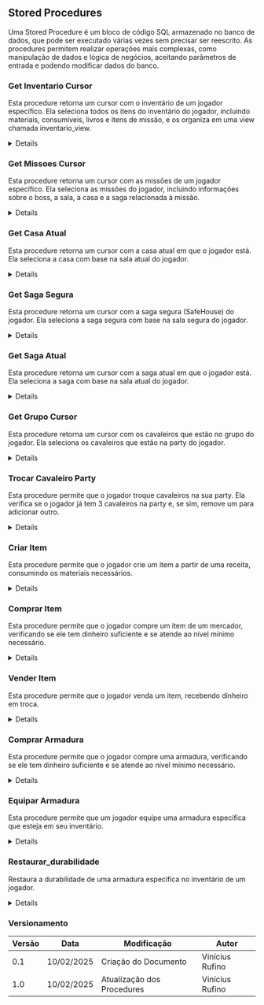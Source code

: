 ## Stored Procedures

Uma Stored Procedure é um bloco de código SQL armazenado no banco de dados, que pode ser executado várias vezes sem precisar ser reescrito. As procedures permitem realizar operações mais complexas, como manipulação de dados e lógica de negócios, aceitando parâmetros de entrada e podendo modificar dados do banco.

### Get Inventario Cursor

Esta procedure retorna um cursor com o inventário de um jogador específico. Ela seleciona todos os itens do inventário do jogador, incluindo materiais, consumíveis, livros e itens de missão, e os organiza em uma view chamada inventario_view.

<details>
    <sumary>Migrações</sumary>

    ```sql
    CREATE OR REPLACE PROCEDURE get_inventario_cursor(IN p_id_player INT, INOUT cur REFCURSOR)
    LANGUAGE plpgsql
    AS $$
    BEGIN
        OPEN cur FOR
            SELECT * FROM inventario_view
            WHERE id_player = p_id_player;
    END;
    $$;
    ```
</details>

### Get Missoes Cursor

Esta procedure retorna um cursor com as missões de um jogador específico. Ela seleciona as missões do jogador, incluindo informações sobre o boss, a sala, a casa e a saga relacionada à missão.

<details>
    <sumary>Migrações</sumary>

    ```sql
    CREATE OR REPLACE PROCEDURE get_missoes_cursor(IN p_id_player INT, INOUT cur REFCURSOL)
    LANGUAGE plpgsql
    AS $$
    BEGIN
        OPEN cur FOR
            SELECT m.nome, m.dialogo_durante, m.dialogo_completa, pm.status_missao, im.nome, s.nome, c.nome, saga.nome FROM Player_missao as pm
            JOIN
            Missao AS m
            ON pm.id_missao = m.id_missao
            JOIN
            Item_missao AS im
            ON m.item_necessario = im.id_item
            JOIN
            Boss as b
            ON b.id_item_missao = im.id_item
            JOIN
            Sala AS s 
            ON s.id_sala = b.id_sala
            JOIN
            Casa AS c 
            ON c.id_casa = s.id_casa
            JOIN
            Saga as saga 
            ON saga.id_saga = c.id_saga
            WHERE pm.id_player = p_id_player 
            AND (status_missao = 'i' OR status_missao = 'c');
    END;
    $$;
    ```
</details>

### Get Casa Atual

Esta procedure retorna um cursor com a casa atual em que o jogador está. Ela seleciona a casa com base na sala atual do jogador.

<details>
    <sumary>Migrações</sumary>

    ```sql
    CREATE OR REPLACE PROCEDURE get_casa_atual(IN p_id_player INT, INOUT cur REFCURSOR)
    LANGUAGE plpgsql
    AS $$
    BEGIN
        OPEN cur FOR
            SELECT s.id_casa, c.nome FROM 
            Party as p
            JOIN
            Sala AS s 
            ON p.id_sala = s.id_sala
            JOIN
            Casa as c 
            ON c.id_casa = s.id_casa
            WHERE p.id_player = p_id_player;
    END;
    $$;
    ```
</details>

### Get Saga Segura

Esta procedure retorna um cursor com a saga segura (SafeHouse) do jogador. Ela seleciona a saga segura com base na sala segura do jogador.

<details>
    <sumary>Migrações</sumary>

    ```sql
    CREATE OR REPLACE PROCEDURE get_saga_segura(IN p_id_player INT, INOUT cur REFCURSOR)
    LANGUAGE plpgsql
    AS $$
    BEGIN
        OPEN cur FOR
            SELECT sa.id_saga, sa.nome
                FROM public.sala_segura AS ss
                JOIN public.sala AS s ON ss.id_sala = s.id_sala
                JOIN public.casa AS c ON s.id_casa = c.id_casa
                JOIN public.saga AS sa ON c.id_saga = sa.id_saga
                LIMIT 1;
    END;
    $$;
    ```
</details>

### Get Saga Atual

Esta procedure retorna um cursor com a saga atual em que o jogador está. Ela seleciona a saga com base na sala atual do jogador.

<details>
    <sumary>Migrações</sumary>

    ```sql
    CREATE OR REPLACE PROCEDURE get_saga_atual(IN p_id_player INT, INOUT cur REFCURSOR)
    LANGUAGE plpgsql
    AS $$
    BEGIN
        OPEN cur FOR
            SELECT c.id_saga, sa.nome FROM 
            Party as p
            JOIN
            Sala AS s 
            ON p.id_sala = s.id_sala
            JOIN
            Casa as c 
            ON c.id_casa = s.id_casa
            JOIN
            Saga as sa
            ON sa.id_saga = c.id_saga
            WHERE p.id_player = p_id_player;
    END;
    $$;
    ```
</details>

### Get Grupo Cursor

Esta procedure retorna um cursor com os cavaleiros que estão no grupo do jogador. Ela seleciona os cavaleiros que estão na party do jogador.

<details>
    <sumary>Migrações</sumary>

    ```sql
    CREATE OR REPLACE PROCEDURE get_grupo_cursor(IN p_id_player INT, INOUT cur REFCURSOR)
    LANGUAGE plpgsql
    AS $$
    BEGIN
        OPEN cur FOR
            SELECT * FROM grupo_view
            WHERE id_player = p_id_player;
    END;
    $$;
    ```
</details>

### Trocar Cavaleiro Party

Esta procedure permite que o jogador troque cavaleiros na sua party. Ela verifica se o jogador já tem 3 cavaleiros na party e, se sim, remove um para adicionar outro.

<details>
    <sumary>Migrações</sumary>

    ```sql
    CREATE OR REPLACE PROCEDURE trocar_cavaleiro_party(
        IN p_id_player INT,
        IN p_id_cavaleiro_novo INT,
        IN p_id_cavaleiro_removido INT
    )
    LANGUAGE plpgsql
    AS $$
    DECLARE
        total_cavaleiros INT;
        id_sala_var INT;
    BEGIN
        SELECT id_sala INTO id_sala_var FROM party WHERE id_player = p_id_player LIMIT 1;

        IF id_sala_var IS NULL THEN
            RAISE EXCEPTION 'O jogador não tem uma party.';
        END IF;

        SELECT COUNT(*) INTO total_cavaleiros 
        FROM instancia_cavaleiro ic
        WHERE ic.id_party = id_sala_var;

        IF total_cavaleiros >= 3 THEN
            IF NOT EXISTS (SELECT 1 FROM instancia_cavaleiro WHERE id_party = id_sala_var AND id_cavaleiro = p_id_cavaleiro_removido) THEN
                RAISE EXCEPTION 'O cavaleiro escolhido para remoção não está na party.';
            END IF;

            UPDATE instancia_cavaleiro 
            SET id_party = NULL 
            WHERE id_party = id_sala_var AND id_cavaleiro = p_id_cavaleiro_removido;

            RAISE NOTICE 'Cavaleiro % foi removido da party e está disponível novamente.', p_id_cavaleiro_removido;
        END IF;

        INSERT INTO instancia_cavaleiro (id_player,id_cavaleiro, id_party, nivel, xp_atual, hp_max, magia_max, hp_atual, magia_atual, velocidade, ataque_fisico, ataque_magico)
        SELECT 
            p_id_player,
            p_id_cavaleiro_novo, 
            id_sala_var,
            nivel, 0, hp_max, magia_max, hp_max, magia_max, velocidade_base, ataque_fisico_base, ataque_magico_base
        FROM cavaleiro
        WHERE id_cavaleiro = p_id_cavaleiro_novo;

        RAISE NOTICE 'Cavaleiro % foi adicionado à party.', p_id_cavaleiro_novo;
    END;
    $$;
    ```
</details>

### Criar Item

Esta procedure permite que o jogador crie um item a partir de uma receita, consumindo os materiais necessários.

<details>
    <sumary>Migrações</sumary>

    ```sql
    CREATE OR REPLACE PROCEDURE criar_item(
        IN p_id_player INT,
        IN p_id_item_gerado INT
    )
    LANGUAGE plpgsql
    AS $$
    DECLARE
        material RECORD; 
        insuficiente BOOLEAN := FALSE;
    BEGIN
        FOR material IN 
            SELECT mr.id_material, mr.quantidade
            FROM material_receita mr
            WHERE mr.id_receita = p_id_item_gerado
        LOOP
            IF (SELECT quantidade FROM item_armazenado 
                WHERE id_inventario = p_id_player 
                AND id_item = material.id_material) < material.quantidade THEN
                insuficiente := TRUE;
            END IF;
        END LOOP;

        IF insuficiente THEN
            RAISE EXCEPTION 'Você não tem materiais suficientes para criar este item.';
        END IF;

        UPDATE item_armazenado ia
        SET quantidade = ia.quantidade - mr.quantidade
        FROM material_receita mr
        WHERE ia.id_inventario = p_id_player
        AND ia.id_item = mr.id_material
        AND mr.id_receita = p_id_item_gerado;

        INSERT INTO item_armazenado (id_inventario, id_item, quantidade)
        VALUES (p_id_player, p_id_item_gerado, 1)
        ON CONFLICT (id_inventario, id_item) 
        DO UPDATE SET quantidade = item_armazenado.quantidade + 1;

        RAISE NOTICE 'Item criado com sucesso!';
    END;
    $$;
    ```
</details>

### Comprar Item

Esta procedure permite que o jogador compre um item de um mercador, verificando se ele tem dinheiro suficiente e se atende ao nível mínimo necessário.

<details>
    <sumary>Migrações</sumary>

    ```sql
    CREATE OR REPLACE PROCEDURE comprar_item(
        p_id_player INT,
        p_id_item INT
    )
    LANGUAGE plpgsql
    AS $$
    DECLARE
        v_dinheiro_atual NUMERIC;
        v_preco_item NUMERIC;
        v_level_minimo INT;
        v_jogador_level INT;
        v_id_inventario INT;
        v_quantidade_atual INT;
    BEGIN
        SELECT dinheiro, id_player INTO v_dinheiro_atual, v_id_inventario
        FROM inventario
        WHERE id_player = p_id_player;

        IF v_dinheiro_atual IS NULL THEN
            RAISE EXCEPTION 'Jogador não encontrado.';
        END IF;

        SELECT preco_compra, nivel_minimo INTO v_preco_item, v_level_minimo
        FROM item_a_venda
        WHERE id_item = p_id_item;

        IF v_preco_item IS NULL THEN
            RAISE EXCEPTION 'Item não encontrado.';
        END IF;

        SELECT nivel INTO v_jogador_level
        FROM player
        WHERE id_player = p_id_player;

        IF v_jogador_level IS NULL THEN
            RAISE EXCEPTION 'Jogador não encontrado.';
        END IF;

        IF v_jogador_level < v_level_minimo THEN
            RAISE EXCEPTION 'Você precisa ser nível % para comprar este item.', v_level_minimo;
        END IF;

        IF v_dinheiro_atual < v_preco_item THEN
            RAISE EXCEPTION 'Dinheiro insuficiente para comprar o item.';
        END IF;

        UPDATE inventario
        SET dinheiro = dinheiro - v_preco_item
        WHERE id_player = v_id_inventario;

        SELECT quantidade INTO v_quantidade_atual
        FROM item_armazenado
        WHERE id_inventario = v_id_inventario
        AND id_item = p_id_item;

        IF NOT FOUND THEN
            INSERT INTO item_armazenado (id_inventario, id_item, quantidade)
            VALUES (v_id_inventario, p_id_item, 1);
        ELSE
            UPDATE item_armazenado
            SET quantidade = quantidade + 1
            WHERE id_inventario = v_id_inventario
            AND id_item = p_id_item;
        END IF;

        RAISE NOTICE 'Item comprado com sucesso!';
    END $$;
    ```
</details>

### Vender Item

Esta procedure permite que o jogador venda um item, recebendo dinheiro em troca.

<details>
    <sumary>Migrações</sumary>

    ```sql
   CREATE OR REPLACE PROCEDURE vender_item(
        p_id_player INT,
        p_id_item INT
    )
    LANGUAGE plpgsql
    AS $$
    DECLARE
        v_preco_venda NUMERIC;
        v_quantidade_atual INT;
    BEGIN
        SELECT preco_venda, quantidade
        INTO v_preco_venda, v_quantidade_atual
        FROM inventario_view
        WHERE id_player = p_id_player
        AND id_item = p_id_item;

        IF NOT FOUND THEN
            RAISE EXCEPTION 'Você não possui este item no inventário.';
        END IF;

        IF v_quantidade_atual <= 0 THEN
            RAISE EXCEPTION 'Quantidade insuficiente para vender.';
        END IF;

        IF v_quantidade_atual > 1 THEN
            UPDATE item_armazenado
            SET quantidade = quantidade - 1
            WHERE id_inventario = p_id_player
            AND id_item = p_id_item;
        ELSE
            DELETE FROM item_armazenado
            WHERE id_inventario = p_id_player
            AND id_item = p_id_item;
        END IF;

        UPDATE inventario
        SET dinheiro = dinheiro + v_preco_venda
        WHERE id_player = p_id_player;

        RAISE NOTICE 'Item vendido com sucesso!';
    END $$;
    ```
</details>

### Comprar Armadura

Esta procedure permite que o jogador compre uma armadura, verificando se ele tem dinheiro suficiente e se atende ao nível mínimo necessário.

<details>
    <sumary>Migrações</sumary>

    ```sql
   CREATE OR REPLACE PROCEDURE comprar_armadura(
        p_id_player INTEGER,
        p_id_item INTEGER
    )
    LANGUAGE plpgsql
    AS $$
    DECLARE
        v_preco_compra INTEGER;
        v_nivel_minimo INTEGER;
        v_jogador_nivel INTEGER;
        v_dinheiro_disponivel INTEGER;
        v_raridade TEXT;
        v_defesa_magica INTEGER;
        v_defesa_fisica INTEGER;
        v_ataque_magico INTEGER;
        v_ataque_fisico INTEGER;
        v_durabilidade_max INTEGER;
    BEGIN
        SELECT iv.preco_compra, iv.nivel_minimo, a.raridade_armadura::TEXT,
            a.defesa_magica, a.defesa_fisica, a.ataque_magico, a.ataque_fisico, a.durabilidade_max
        INTO v_preco_compra, v_nivel_minimo, v_raridade, 
            v_defesa_magica, v_defesa_fisica, v_ataque_magico, v_ataque_fisico, v_durabilidade_max
        FROM item_a_venda iv
        JOIN tipo_item ti ON ti.id_item = iv.id_item
        JOIN armadura a ON a.id_armadura = ti.id_item
        WHERE iv.id_item = p_id_item;

        IF NOT FOUND THEN
            RAISE EXCEPTION 'Armadura não encontrada para compra.';
        END IF;

        SELECT nivel, i.dinheiro
        INTO v_jogador_nivel, v_dinheiro_disponivel
        FROM player p 
        JOIN inventario i 
        ON p.id_player = i.id_player
        WHERE p.id_player = p_id_player;

        IF v_jogador_nivel < v_nivel_minimo THEN
            RAISE EXCEPTION 'Você precisa ser nível % para comprar esta armadura.', v_nivel_minimo;
        END IF;

        IF v_dinheiro_disponivel < v_preco_compra THEN
            RAISE EXCEPTION 'Dinheiro insuficiente para comprar esta armadura.';
        END IF;

        UPDATE inventario
        SET dinheiro = dinheiro - v_preco_compra
        WHERE id_player = p_id_player;

        INSERT INTO armadura_instancia (
            id_armadura, id_parte_corpo_armadura, id_inventario, raridade_armadura,
            defesa_magica, defesa_fisica, ataque_magico, ataque_fisico, durabilidade_atual, preco_venda
        )
        SELECT 
            a.id_armadura, a.id_parte_corpo, p_id_player, v_raridade,
            v_defesa_magica, v_defesa_fisica, v_ataque_magico, v_ataque_fisico, v_durabilidade_max, v_preco_compra
        FROM armadura a
        WHERE a.id_armadura = p_id_item;

        RAISE NOTICE 'Armadura comprada e adicionada ao inventário com sucesso!';
    END;
    $$;
    ```
</details>

### Equipar Armadura

Esta procedure permite que um jogador equipe uma armadura específica que esteja em seu inventário.

<details>
    <sumary>Migrações</sumary>

    ```sql
    CREATE OR REPLACE PROCEDURE equipar_armadura(
        p_id_player INTEGER,
        p_id_instancia INTEGER
    )
    LANGUAGE plpgsql
    AS $$
    DECLARE
        v_id_armadura INTEGER;
        v_id_parte_corpo_armadura enum_parte_corpo;
        v_armadura_atual INTEGER;
        v_instancia_atual INTEGER;
    BEGIN
        -- Verificar se a armadura existe no inventário do jogador
        SELECT id_armadura, id_parte_corpo_armadura
        INTO v_id_armadura, v_id_parte_corpo_armadura
        FROM Armadura_Instancia
        WHERE id_instancia = p_id_instancia
        AND id_inventario = p_id_player;

        IF NOT FOUND THEN
            RAISE EXCEPTION 'A armadura não está no inventário do jogador ou não existe.';
        END IF;

        -- Verificar se o jogador já possui uma armadura equipada na mesma parte do corpo
        SELECT armadura_equipada, instancia_armadura_equipada
        INTO v_armadura_atual, v_instancia_atual
        FROM Parte_Corpo_Player
        WHERE id_player = p_id_player
        AND parte_corpo = v_id_parte_corpo_armadura;

        IF FOUND THEN
            -- Se uma armadura já estiver equipada, ela é devolvida ao inventário
            UPDATE Armadura_Instancia
            SET id_inventario = p_id_player
            WHERE id_armadura = v_armadura_atual
            AND id_instancia = v_instancia_atual;
        END IF;

        -- Atualizar a nova armadura como equipada
        UPDATE Parte_Corpo_Player
        SET armadura_equipada = v_id_armadura,
            instancia_armadura_equipada = p_id_instancia
        WHERE id_player = p_id_player
        AND parte_corpo = v_id_parte_corpo_armadura;

        -- Remover a armadura equipada do inventário
        UPDATE Armadura_Instancia
        SET id_inventario = NULL
        WHERE id_instancia = p_id_instancia;

        RAISE NOTICE 'A armadura foi equipada com sucesso!';
    END;
    $$;
    ```
</details>

### Restaurar_durabilidade

Restaura a durabilidade de uma armadura específica no inventário de um jogador.

<details>
    <sumary>Migrações</sumary>

    ```sql
   CREATE OR REPLACE PROCEDURE restaurar_durabilidade(
        p_id_player INT,
        p_id_instancia INT
    )
    LANGUAGE plpgsql
    AS $$
    DECLARE
        v_raridade VARCHAR(20);
        v_durabilidade_atual INT;
        v_custo_alma INT;
        v_almas_disponiveis INT;
        v_id_custo_ferreiro INT;
        v_material_id INT;
        v_quantidade_necessaria INT;
        v_quantidade_disponivel INT;
        v_id_inventario INT;
        v_nome_material TEXT;
    BEGIN
        -- Buscar o ID do inventário do jogador
        SELECT id_player INTO v_id_inventario
        FROM inventario
        WHERE id_player = p_id_player;

        -- Se o inventário não existir, retorna erro
        IF v_id_inventario IS NULL THEN
            RAISE EXCEPTION 'Inventário não encontrado para o jogador!';
        END IF;

        -- Buscar informações da armadura
        SELECT raridade_armadura, durabilidade_atual 
        INTO v_raridade, v_durabilidade_atual
        FROM armadura_instancia 
        WHERE id_instancia = p_id_instancia;

        -- Se a armadura não existir, retorna erro
        IF v_raridade IS NULL OR v_durabilidade_atual IS NULL THEN
            RAISE EXCEPTION 'A armadura selecionada não existe!';
        END IF;

        -- Se a durabilidade já estiver em 100%, não faz nada
        IF v_durabilidade_atual = 100 THEN
            RAISE EXCEPTION 'A durabilidade já está em 100%%. Nenhuma restauração foi feita.';
            RETURN;
        END IF;

        -- Buscar o custo de alma da restauração com base na durabilidade atual
        SELECT id, custo_alma INTO v_id_custo_ferreiro, v_custo_alma
        FROM custos_ferreiro
        WHERE tipo_acao = 'restaurar'
        AND raridade = v_raridade
        AND v_durabilidade_atual BETWEEN durabilidade_min AND durabilidade_max;

        -- Se não encontrou um custo, retorna erro
        IF v_id_custo_ferreiro IS NULL THEN
            RAISE EXCEPTION 'Erro ao calcular o custo de restauração!';
        END IF;

        -- Buscar quantas Almas de Armadura o jogador tem
        SELECT alma_armadura INTO v_almas_disponiveis
        FROM inventario
        WHERE id_player = p_id_player;

        -- Se o jogador não tem almas ou não tem o suficiente, retorna erro
        IF v_almas_disponiveis IS NULL OR v_almas_disponiveis < v_custo_alma THEN
            RAISE EXCEPTION 'Você não tem Almas de Armadura suficientes para restaurar a durabilidade!';
        END IF;

        -- Deduzir as Almas de Armadura do jogador
        UPDATE inventario
        SET alma_armadura = alma_armadura - v_custo_alma
        WHERE id_player = p_id_player;

        -- Restaurar a durabilidade da armadura
        UPDATE armadura_instancia
        SET durabilidade_atual = 100
        WHERE id_instancia = p_id_instancia;

        RAISE NOTICE 'Durabilidade restaurada para 100%%! Foram usadas % Almas.', v_custo_alma;
    END;
    $$;
    ```
</details>

### Versionamento

| Versão | Data | Modificação | Autor |
| --- | --- | --- | --- |
| 0.1 | 10/02/2025 | Criação do Documento | Vinícius Rufino |
| 1.0 | 10/02/2025 | Atualização dos Procedures | Vinícius Rufino |